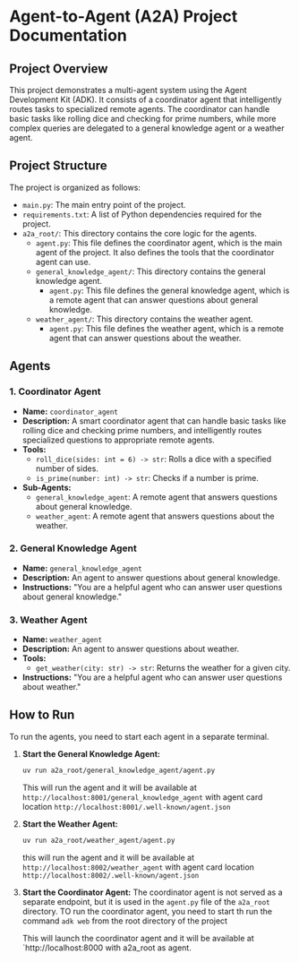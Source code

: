 # Agent-to-Agent (A2A) Project Documentation

## Project Overview

This project demonstrates a multi-agent system using the Agent Development Kit (ADK). It consists of a coordinator agent that intelligently routes tasks to specialized remote agents. The coordinator can handle basic tasks like rolling dice and checking for prime numbers, while more complex queries are delegated to a general knowledge agent or a weather agent.

## Project Structure

The project is organized as follows:

-   `main.py`: The main entry point of the project.
-   `requirements.txt`: A list of Python dependencies required for the project.
-   `a2a_root/`: This directory contains the core logic for the agents.
    -   `agent.py`: This file defines the coordinator agent, which is the main agent of the project. It also defines the tools that the coordinator agent can use.
    -   `general_knowledge_agent/`: This directory contains the general knowledge agent.
        -   `agent.py`: This file defines the general knowledge agent, which is a remote agent that can answer questions about general knowledge.
    -   `weather_agent/`: This directory contains the weather agent.
        -   `agent.py`: This file defines the weather agent, which is a remote agent that can answer questions about the weather.

## Agents

### 1. Coordinator Agent

-   **Name:** `coordinator_agent`
-   **Description:** A smart coordinator agent that can handle basic tasks like rolling dice and checking prime numbers, and intelligently routes specialized questions to appropriate remote agents.
-   **Tools:**
    -   `roll_dice(sides: int = 6) -> str`: Rolls a dice with a specified number of sides.
    -   `is_prime(number: int) -> str`: Checks if a number is prime.
-   **Sub-Agents:**
    -   `general_knowledge_agent`: A remote agent that answers questions about general knowledge.
    -   `weather_agent`: A remote agent that answers questions about the weather.

### 2. General Knowledge Agent

-   **Name:** `general_knowledge_agent`
-   **Description:** An agent to answer questions about general knowledge.
-   **Instructions:** "You are a helpful agent who can answer user questions about general knowledge."

### 3. Weather Agent

-   **Name:** `weather_agent`
-   **Description:** An agent to answer questions about weather.
-   **Tools:**
    -   `get_weather(city: str) -> str`: Returns the weather for a given city.
-   **Instructions:** "You are a helpful agent who can answer user questions about weather."

## How to Run

To run the agents, you need to start each agent in a separate terminal.

1.  **Start the General Knowledge Agent:**
    ```bash
    uv run a2a_root/general_knowledge_agent/agent.py
    ```
    This will run the agent and it will be available at `http://localhost:8001/general_knowledge_agent` with agent card location `http://localhost:8001/.well-known/agent.json`


2.  **Start the Weather Agent:**
    ```bash
    uv run a2a_root/weather_agent/agent.py
    ```
    this will run the agent and it will be available at `http://localhost:8002/weather_agent` with agent card location `http://localhost:8002/.well-known/agent.json`

3.  **Start the Coordinator Agent:**
    The coordinator agent is not served as a separate endpoint, but it is used in the `agent.py` file of the `a2a_root` directory.
    TO run the coordinator agent, you need to start th run the command `adk web` from the root directory of the project 
    
    This will launch the coordinator agent and it will be available at `http://localhost:8000 with a2a_root as agent.  